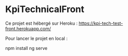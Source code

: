 # KpiTechnicalFront

Ce projet est hébergé sur Heroku : https://kpi-tech-test-front.herokuapp.com/

Pour lancer le projet en local : 

npm install
ng serve


